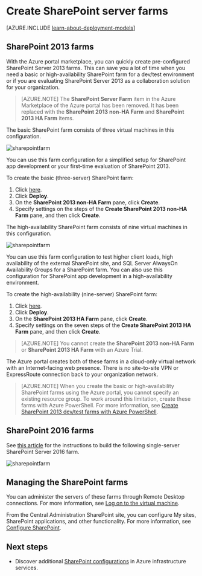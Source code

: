 <properties
    pageTitle="Create SharePoint server farms | Azure"
    description="Quickly create a new SharePoint 2013 or SharePoint 2016 farm in Azure."
    services="virtual-machines-windows"
    documentationcenter=""
    author="JoeDavies-MSFT"
    manager="timlt"
    editor=""
    tags="azure-resource-manager" />
<tags
    ms.assetid="89b124da-019d-4179-86dd-ad418d05a4f2"
    ms.service="virtual-machines-windows"
    ms.workload="infrastructure-services"
    ms.tgt_pltfrm="vm-windows"
    ms.devlang="na"
    ms.topic="article"
    ms.date="09/30/2016"
    wacn.date=""
    ms.author="josephd" />

# Create SharePoint server farms

[AZURE.INCLUDE [learn-about-deployment-models](../../includes/learn-about-deployment-models-rm-include.md)]

## SharePoint 2013 farms
With the Azure portal marketplace, you can quickly create pre-configured SharePoint Server 2013 farms. This can save you a lot of time when you need a basic or high-availability SharePoint farm for a dev/test environment or if you are evaluating SharePoint Server 2013 as a collaboration solution for your organization.

> [AZURE.NOTE]
> The **SharePoint Server Farm** item in the Azure Marketplace of the Azure portal has been removed. It has been replaced with the **SharePoint 2013 non-HA Farm** and **SharePoint 2013 HA Farm** items.
>
>

The basic SharePoint farm consists of three virtual machines in this configuration.

![sharepointfarm](./media/virtual-machines-windows-sharepoint-farm/Non-HAFarm.png)

You can use this farm configuration for a simplified setup for SharePoint app development or your first-time evaluation of SharePoint 2013.

To create the basic (three-server) SharePoint farm:

1. Click [here](https://azure.microsoft.com/marketplace/partners/sharepoint2013/sharepoint2013farmsharepoint2013-nonha/).
2. Click **Deploy**.
3. On the **SharePoint 2013 non-HA Farm** pane, click **Create**.
4. Specify settings on the steps of the **Create SharePoint 2013 non-HA Farm** pane, and then click **Create**.

The high-availability SharePoint farm consists of nine virtual machines in this configuration.

![sharepointfarm](./media/virtual-machines-windows-sharepoint-farm/HAFarm.png)

You can use this farm configuration to test higher client loads, high availability of the external SharePoint site, and SQL Server AlwaysOn Availability Groups for a SharePoint farm. You can also use this configuration for SharePoint app development in a high-availability environment.

To create the high-availability (nine-server) SharePoint farm:

1. Click [here](https://azure.microsoft.com/marketplace/partners/sharepoint2013/sharepoint2013farmsharepoint2013-ha/).
2. Click **Deploy**.
3. On the **SharePoint 2013 HA Farm** pane, click **Create**.
4. Specify settings on the seven steps of the **Create SharePoint 2013 HA Farm** pane, and then click **Create**.

> [AZURE.NOTE]
> You cannot create the **SharePoint 2013 non-HA Farm** or **SharePoint 2013 HA Farm** with an Azure Trial.
>
>

The Azure portal creates both of these farms in a cloud-only virtual network with an Internet-facing web presence. There is no site-to-site VPN or ExpressRoute connection back to your organization network.

> [AZURE.NOTE]
> When you create the basic or high-availability SharePoint farms using the Azure portal, you cannot specify an existing resource group. To work around this limitation, create these farms with Azure PowerShell. For more information, see [Create SharePoint 2013 dev/test farms with Azure PowerShell](https://technet.microsoft.com/zh-cn/library/mt743093.aspx#powershell).
>
>

## SharePoint 2016 farms
See [this article](https://technet.microsoft.com/zh-cn/library/mt723354.aspx) for the instructions to build the following single-server SharePoint Server 2016 farm.

![sharepointfarm](./media/virtual-machines-windows-sharepoint-farm/SP2016Farm.png)

## Managing the SharePoint farms
You can administer the servers of these farms through Remote Desktop connections. For more information, see [Log on to the virtual machine](/documentation/articles/virtual-machines-windows-hero-tutorial/#connect-to-the-virtual-machine-and-sign-on).

From the Central Administration SharePoint site, you can configure My sites, SharePoint applications, and other functionality. For more information, see [Configure SharePoint](http://technet.microsoft.com/zh-cn/library/ee836142.aspx).

## Next steps
* Discover additional [SharePoint configurations](https://technet.microsoft.com/zh-cn/library/dn635309.aspx) in Azure infrastructure services.
